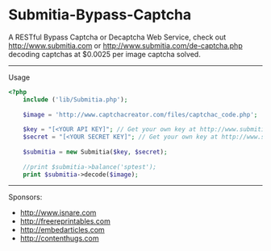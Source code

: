 # Submitia-Bypass-Captcha
A RESTful Bypass Captcha or Decaptcha Web Service, check out http://www.submitia.com or http://www.submitia.com/de-captcha.php decoding captchas at $0.0025 per image captcha solved.

----
Usage

```php
<?php
	include ('lib/Submitia.php');
	
	$image = 'http://www.captchacreator.com/files/captchac_code.php';
	
	$key = "[<YOUR API KEY]"; // Get your own key at http://www.submitia.com/de-captcha.php
	$secret = "[<YOUR SECRET KEY]"; // Get your own key at http://www.submitia.com/de-captcha.php
	
	$submitia = new Submitia($key, $secret);
	
	//print $submitia->balance('sptest');
	print $submitia->decode($image);	
```

----
Sponsors:

- http://www.isnare.com
- http://freereprintables.com
- http://embedarticles.com
- http://contenthugs.com

